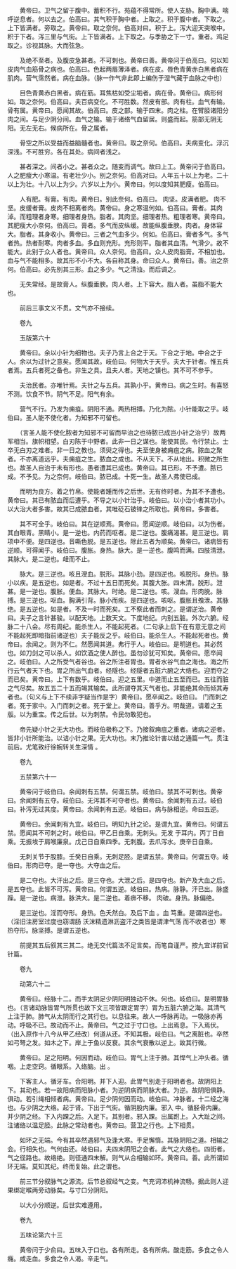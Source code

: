 <!-- { "loadSidebar": true } -->
　　黄帝曰。卫气之留于腹中。蓄积不行。苑蕴不得常所。使人支胁。胸中满。喘呼逆息者。何以去之。伯高曰。其气积于胸中者。上取之。积于腹中者。下取之。上下皆满者。旁取之。黄帝曰。取之奈何。伯高对曰。积于上。泻大迎天突喉中。积于下者。泻三里与气街。上下皆满者。上下取之。与季胁之下一寸。重者。鸡足取之。诊视其脉。大而弦急。

　　及绝不至者。及腹皮急甚者。不可刺也。黄帝曰善。黄帝问于伯高曰。何以知皮肉气血筋骨之病也。伯高曰。色起两眉薄泽者。病在皮。唇色青黄赤白黑者病在肌肉。营气霈然者。病在血脉。（脉一作气非此即上编伤于湿气藏于血脉之中也）

　　目色青黄赤白黑者。病在筋。耳焦枯如受尘垢者。病在骨。黄帝曰。病形何如。取之奈何。伯高曰。夫百病变化。不可胜数。然皮有部。肉有柱。血气有输。骨有属。黄帝曰。愿闻其故。伯高曰。皮之部。输于四末。肉之柱。在臂胫诸阳分肉之间。与足少阴分间。血气之输。输于诸络气血留居。则盛而起。筋部无阴无阳。无左无右。候病所在。骨之属者。

　　骨空之所以受益而益脑髓者也。黄帝曰。取之奈何。伯高曰。夫病变化。浮沉深浅。不可胜穷。各在其处。病间者浅之。

　　甚者深之。间者小之。甚者众之。随变而调气。故曰上工。黄帝问于伯高曰。人之肥瘦大小寒温。有老壮少小。别之奈何。伯高对曰。人年五十以上为老。二十以上为壮。十八以上为少。六岁以上为小。黄帝曰。何以度知其肥瘦。伯高曰。

　　人有肥。有膏。有肉。黄帝曰。别此奈何。伯高曰。 肉坚。皮满者肥。 肉不坚。皮缓者膏。皮肉不相离者肉。黄帝曰。身之寒温何如。伯高曰。膏者。其肉淖。而粗理者身寒。细理者身热。脂者。其肉坚。细理者热。粗理者寒。黄帝曰。其肥瘦大小奈何。伯高曰。膏者。多气而皮纵缓。故能纵腹垂腴。肉者。身体容大。脂者。其身收小。黄帝曰。三者之气血多少。何如。伯高曰。膏者多气。多气者热。热者耐寒。肉者多血。多血则充形。充形则平。脂者其血清。气滑少。故不能大。此别于众人者也。黄帝曰。众人奈何。伯高曰。众人皮肉脂膏。不相加也。血与气不能相多。故其形不小不大。各自称其身。命曰众人。黄帝曰。善。治之奈何。伯高曰。必先别其三形。血之多少。气之清浊。而后调之。

　　无失常经。是故膏人。纵腹垂腴。肉人者。上下容大。脂人者。虽脂不能大也。

　　前后三事文义不贯。文气亦不接续。

　　卷九

　　玉版第六十

　　黄帝曰。余以小针为细物也。夫子乃言上合之于天。下合之于地。中合之于人。余以为过针之意矣。愿闻其故。岐伯曰。何物大于天乎。夫大于针者。惟五兵者焉。五兵者死之备也。非生之具。且夫人者。天地之镇也。其不可不参乎。

　　夫治民者。亦唯针焉。夫针之与五兵。其孰小乎。黄帝曰。病之生时。有喜怒不测。饮食不节。阴气不足。阳气有余。

　　营气不行。乃发为痈疽。阴阳不通。两热相搏。乃化为脓。小针能取之乎。岐伯曰。圣人能不使化者。为知邪不可留也。

　　（言圣人能不使化脓者为知邪不可留而早治之也待脓已成岂小针之治乎）故两军相当。旗帜相望。白刃陈于中野者。此非一日之谋也。能使其民。令行禁止。士卒无白刃之难者。非一日之教也。须臾之得也。夫至使身被痈疽之病。脓血之聚者。不亦离道远乎。夫痈疽之生。脓血之成也。不从天下。不从地出。积微之所生也。故圣人自治于未有形也。愚者遭其已成也。黄帝曰。其已形。不予遭。脓已成。不予见。为之奈何。岐伯曰。脓已成。十死一生。故圣人弗使已成。

　　而明为良方。着之竹帛。使能者踵而传之后世。无有终时者。为其不予遭也。黄帝曰。其已有脓血而后遭乎。不导之以小针治乎。岐伯曰。以小治小者其功小。以大治大者多害。故其已成脓血者。其唯砭石铍锋之所取也。黄帝曰。多害者。

　　其不可全乎。岐伯曰。其在逆顺焉。黄帝曰。愿闻逆顺。岐伯曰。以为伤者。其白眼青。黑睛小。是一逆也。内药而呕者。是二逆也。腹痛渴甚。是三逆也。肩项中不便。是四逆也。音嘶色脱。是五逆也。除此五者为顺矣。黄帝曰。诸病皆有逆顺。可得闻乎。岐伯曰。腹胀。身热。脉大。是一逆也。腹鸣而满。四肢清泄。其脉大。是二逆也。衄而不止。

　　脉大。是三逆也。咳且溲血。脱形。其脉小劲。是四逆也。咳脱形。身热。脉小以疾。是五逆也。如是者。不过十五日而死矣。其腹大胀。四末清。脱形。泄甚。是一逆也。腹胀。便血。其脉大。时绝。是二逆也。咳。溲血。形肉脱。脉搏。是三逆也。呕血。胸满引背。脉小而疾。是四逆也。咳呕。腹胀且飧泄。其脉绝。是五逆也。如是者。不及一时而死矣。工不察此者而刺之。是谓逆治。黄帝曰。夫子之言针甚骏。以配天地。上数天文。下度地纪。内别五脏。外次六腑。经脉二十八会。尽有周纪。能杀生人。不能起死者。（二句承上启下在有意无意之间不能起死即暗指前诸逆也）夫子能反之乎。岐伯曰。能杀生人。不能起死者也。黄帝曰。余闻之。则为不仁。然愿闻其道。弗行于人。岐伯曰。是明道也。其必然也。如刀剑之可以杀人。如饮酒之使人醉也。虽勿诊犹可知矣。黄帝曰。愿卒闻之。岐伯曰。人之所受气者谷也。谷之所注者胃也。胃者水谷气血之海也。海之所行云气者天下也。胃之所出气血者。经隧也。经隧者五脏六腑之大络也。迎而夺之而已矣。黄帝曰。上下有数乎。岐伯曰。迎之五里。中道而止五至而已。五往而脏之气尽矣。故五五二十五而竭其输矣。此所谓夺其天气者也。非能绝其命而倾其寿者也。（句义与上下不续非字疑当作是字）黄帝曰。愿卒闻之。岐伯曰。 门而刺之者。死于家中。入门而刺之者。死于堂上。黄帝曰。善乎方。明哉道。请着之玉版。以为重宝。传之后世。以为刺禁。令民勿敢犯也。

　　帝先疑小针之无大功也。而岐伯极称之下。乃接叙痈疽之重者。诸病之逆者。皆非小针所能治。以诘小针之果。无大功也。末乃推论针害以结之通篇一气。贯注前后。尤笔致纡徐婉转关生深情 。

　　卷九

　　五禁第六十一

　　黄帝问于岐伯曰。余闻刺有五禁。何谓五禁。岐伯曰。禁其不可刺也。黄帝曰。余闻刺有五夺。岐伯曰。无泻其不可夺者也。黄帝曰。余闻刺有五过。岐伯曰。补泻无过其度。黄帝曰。余闻刺有五逆。岐伯曰。病与脉相逆。命曰五逆。

　　黄帝曰。余闻刺有九宜。岐伯曰。明知九针之论。是谓九宜。黄帝曰。何谓五禁。愿闻其不可刺之时。岐伯曰。甲乙日自乘。无刺头。无发 于耳内。丙丁日自乘。无振埃于肩喉廉泉。戊己日自乘四季。无刺腹。去爪泻水。庚辛日自乘。

　　无刺关节于股膝。壬癸日自乘。无刺足胫。是谓五禁。黄帝曰。何谓五夺。岐伯曰。形肉已夺。是一夺也。大夺血之后。

　　是二夺也。大汗出之后。是三夺也。大泄之后。是四夺也。新产及大血之后。是五夺也。此皆不可泻。黄帝曰。何谓五逆。岐伯曰。热病。脉静。汗已出。脉盛躁。是一逆也。病泄。脉洪大。是二逆也。着痹不移。 肉破。身热。脉偏绝。

　　是三逆也。淫而夺形。身热。色夭然白。及后下血 。血 笃重。是谓四逆也。（淫旧注房室过度也窃谓肠 沃沫精遗淋沥盗汗之类皆是谓津气荡 而不收者也）寒热夺形。脉坚搏。是谓五逆也。

　　前提其五后叙其三其二。绝无交代篇法不足言矣。而笔自谨严。按九宜详前官针篇。

　　卷九

　　动第六十二

　　黄帝曰。经脉十二。而手太阴足少阴阳明独动不休。何也。岐伯曰。是明胃脉也。（言诸动脉皆胃气所贯也故下文三项皆跟定胃字）胃为五脏六腑之海。其清气上注于肺。肺气从太阴而行之其行也。以息往来。故人一呼脉再动。一吸脉亦再动。呼吸不已。故动而不止。黄帝曰。气之过于寸口也。上出焉息。下入焉伏。（出入原作十八今从甲乙经改）何道从还。不知其极。岐伯曰。气之离脏也。卒然如弓弩之发。如木之下。岸上于鱼以反衰。其余气衰散以逆上。故其行微。

　　黄帝曰。足之阳明。何因而动。岐伯曰。胃气上注于肺。其悍气上冲头者。循咽。上走空窍。循眼系。入络脑。出 。

　　下客主人。循牙车。合阳明。并下人迎。此胃气别走于阳明者也。故阴阳上下。其动也。若一故阳病而阳脉小者。为逆阴病而阴脉大者。为逆。故阴阳俱静。俱动。若引绳相倾者病。黄帝曰。足少阴何因而动。岐伯曰。冲脉者。十二经之海也。与少阴之大络。起于肾。下出于气街。循阴股内廉。邪入 中。循胫骨内廉。并少阴之经。下入内踝之后。入足下。其别者。邪入踝。出属跗上。入大趾之间。注诸络以温足胫。此脉之常动者也。黄帝曰。营卫之行也。上下相贯。

　　如环之无端。今有其卒然遇邪气及逢大寒。手足懈惰。其脉阴阳之道。相输之会。行相失也。气何由还。岐伯曰。夫四末阴阳之会者。此气之大络也。四街者。气之径路也。故络绝。则径通四末解。则气从合相输如环。黄帝曰。善。此所谓如环无端。莫知其纪。终而复始。此之谓也。

　　前三节分叙脉气之源流。后节总叙经气之变。气充词沛机神流畅。据此则人迎果绑定喉两旁动脉矣。与寸口分阴阳。

　　以大小分顺逆。后世实难遵用。

　　卷九

　　五味论第六十三

　　黄帝问于少俞曰。五味入于口也。各有所走。各有所病。酸走筋。多食之令人癃。咸走血。多食之令人渴。辛走气。

